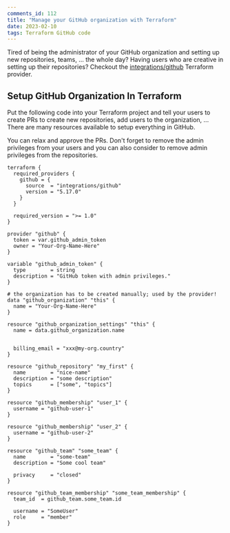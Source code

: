 ```yaml
---
comments_id: 112
title: "Manage your GitHub organization with Terraform"
date: 2023-02-10
tags: Terraform GitHub code
---
```

Tired of being the administrator of your GitHub organization and setting up new repositories, teams, ... the whole
day? Having users who are creative in setting up their repositories? Checkout the
[integrations/github](https://registry.terraform.io/providers/integrations/github/latest/docs/resources/membership) Terraform
provider.

## Setup GitHub Organization In Terraform

Put the following code into your Terraform project and tell your users to create PRs to create new repositories, add
users to the organization, ... There are many resources available to setup everything in GitHub.

You can relax and approve the PRs. Don't forget to remove the admin privileges from your users and you can also consider
to remove admin privileges from the repositories.

```hcl
terraform {
  required_providers {
    github = {
      source  = "integrations/github"
      version = "5.17.0"
    }
  }

  required_version = ">= 1.0"
}

provider "github" {
  token = var.github_admin_token
  owner = "Your-Org-Name-Here"
}

variable "github_admin_token" {
  type        = string
  description = "GitHub token with admin privileges."
}

# the organization has to be created manually; used by the provider!
data "github_organization" "this" {
  name = "Your-Org-Name-Here"
}

resource "github_organization_settings" "this" {
  name = data.github_organization.name

  
  billing_email = "xxx@my-org.country"
}

resource "github_repository" "my_first" {
  name        = "nice-name"
  description = "some description"
  topics      = ["some", "topics"]
}

resource "github_membership" "user_1" {
  username = "github-user-1"
}

resource "github_membership" "user_2" {
  username = "github-user-2"
}

resource "github_team" "some_team" {
  name        = "some-team"
  description = "Some cool team"

  privacy     = "closed"
}

resource "github_team_membership" "some_team_membership" {
  team_id  = github_team.some_team.id

  username = "SomeUser"
  role     = "member"
}
```
